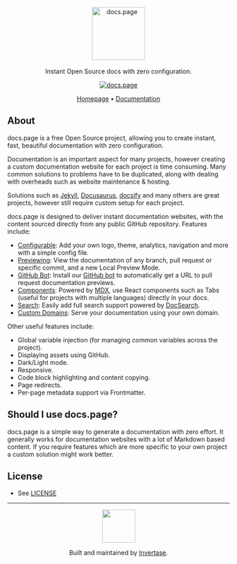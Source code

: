 <p align="center">
  <img src="https://docs.page/assets/docs-page-logo.png" alt="docs.page" height="120" /> <br /><br />
  <span>Instant Open Source docs with zero configuration.</span>
</p>

<p align="center">
  <a href="https://docs.page"><img src="https://img.shields.io/badge/powered%20by-docs.page-34C4AC.svg?style=flat-square" alt="docs.page" /></a>
</p>

<p align="center">
  <a href="https://docs.page">Homepage</a> &bull; <a href="https://use.docs.page">Documentation</a>
</p>

## About

docs.page is a free Open Source project, allowing you to create instant, fast, beautiful documentation with zero configuration.

Documentation is an important aspect for many projects, however creating a custom documentation website
for each project is time consuming. Many common solutions to problems have to be duplicated, along with
dealing with overheads such as website maintenance & hosting.

Solutions such as [Jekyll](https://jekyllrb.com/docs/github-pages/), [Docusaurus](https://docusaurus.io/),
[docsify](https://docsify.js.org/#/) and many others are great projects, however still require custom setup for each project.

docs.page is designed to deliver instant documentation websites, with the content sourced directly from any public
GitHub repository. Features include:

- [Configurable](https://use.docs.page/configuration): Add your own logo, theme, analytics, navigation and more with a simple config file.
- [Previewing](https://use.docs.page/previews): View the documentation of any branch, pull request or specific commit, and a new Local Preview Mode.
- [GitHub Bot](https://use.docs.page/github-bot): Install our [GitHub bot](https://github.com/apps/docs-page) to automatically get a URL to pull request documentation previews.
- [Components](https://use.docs.page/components): Powered by [MDX](https://github.com/mdx-js/mdx), use React components such as Tabs (useful for projects with multiple languages) directly in your docs.
- [Search](https://use.docs.page/search): Easily add full search support powered by [DocSearch](https://docsearch.algolia.com/).
- [Custom Domains](https://use.docs.page/custom-domains): Serve your documentation using your own domain.

Other useful features include:

- Global variable injection (for managing common variables across the project).
- Displaying assets using GitHub.
- Dark/Light mode.
- Responsive.
- Code block highlighting and content copying.
- Page redirects.
- Per-page metadata support via Frontmatter.

## Should I use docs.page?

docs.page is a simple way to generate a documentation with zero effort. It generally works for documentation websites with a lot of Markdown based content. If you require features which are more specific to your own project a custom solution might work better.

## License

- See [LICENSE](/LICENSE)

---

<p align="center">
  <a href="https://invertase.io/?utm_source=readme&utm_medium=footer&utm_campaign=docs.page">
    <img width="75px" src="https://static.invertase.io/assets/invertase/invertase-rounded-avatar.png">
  </a>
  <p align="center">
    Built and maintained by <a href="https://invertase.io/?utm_source=readme&utm_medium=footer&utm_campaign=docs.page">Invertase</a>.
  </p>
</p>
